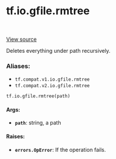 <div itemscope itemtype="http://developers.google.com/ReferenceObject">
<meta itemprop="name" content="tf.io.gfile.rmtree" />
<meta itemprop="path" content="Stable" />
</div>

# tf.io.gfile.rmtree

<!-- Insert buttons -->

<table class="tfo-notebook-buttons tfo-api" align="left">
</table>

<a target="_blank" href="/code/stable/tensorflow/python/lib/io/file_io.py">View source</a>



<!-- Start diff -->
Deletes everything under path recursively.

### Aliases:

* `tf.compat.v1.io.gfile.rmtree`
* `tf.compat.v2.io.gfile.rmtree`


``` python
tf.io.gfile.rmtree(path)
```



<!-- Placeholder for "Used in" -->


#### Args:


* <b>`path`</b>: string, a path


#### Raises:


* <b>`errors.OpError`</b>: If the operation fails.